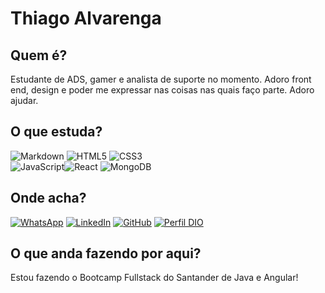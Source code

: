 # Thiago Alvarenga

## Quem é?

Estudante de ADS, gamer e analista de suporte no momento. Adoro front end, design e poder me expressar nas coisas nas quais faço parte. Adoro ajudar.

## O que estuda?

![Markdown](https://img.shields.io/badge/Markdown-000?style=for-the-badge&logo=markdown) ![HTML5](https://img.shields.io/badge/HTML5-000?style=for-the-badge&logo=html5) ![CSS3](https://img.shields.io/badge/CSS3-000?style=for-the-badge&logo=css3&logoColor=264CE4)  
![JavaScript](https://img.shields.io/badge/JavaScript-000?style=for-the-badge&logo=javascript)![React](https://img.shields.io/badge/React-000?style=for-the-badge&logo=react) ![MongoDB](https://img.shields.io/badge/MongoDB-000000?style=for-the-badge&logo=mongodb&logoColor=47A248)

## Onde acha?

[![WhatsApp](https://img.shields.io/badge/WhatsApp-25D366?style=for-the-badge&logo=whatsapp&logoColor=white)](https://wa.me/5531994182858) [![LinkedIn](https://img.shields.io/badge/LinkedIn-0A66C2?style=for-the-badge&logo=linkedin&logoColor=white)](http://www.linkedin.com/in/thiagoalvarenga2907) [![GitHub](https://img.shields.io/badge/GitHub-000?style=for-the-badge&logo=github&logoColor=fff)](https://github.com/tshark2907/) [![Perfil DIO](https://img.shields.io/badge/-Meu%20Perfil%20na%20DIO-30A3DC?style=for-the-badge)](https://www.dio.me/users/thiagovinicius2907)

## O que anda fazendo por aqui?

Estou fazendo o Bootcamp Fullstack do Santander de Java e Angular!